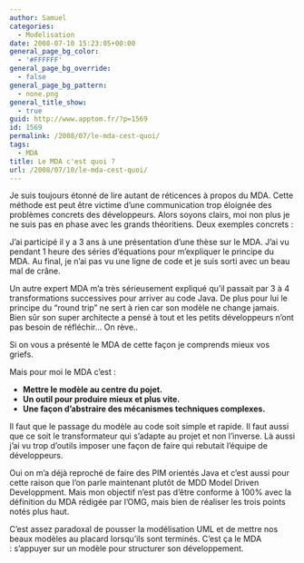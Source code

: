```yaml
---
author: Samuel
categories:
  - Modelisation
date: 2008-07-10 15:23:05+00:00
general_page_bg_color:
  - '#FFFFFF'
general_page_bg_override:
  - false
general_page_bg_pattern:
  - none.png
general_title_show:
  - true
guid: http://www.apptom.fr/?p=1569
id: 1569
permalink: /2008/07/le-mda-cest-quoi/
tags:
  - MDA
title: Le MDA c'est quoi ?
url: /2008/07/10/le-mda-cest-quoi/
---
```


Je suis toujours étonné de lire autant de réticences à propos du MDA. Cette méthode est peut être victime d&#8217;une communication trop éloignée des problèmes concrets des développeurs. Alors soyons clairs, moi non plus je ne suis pas en phase avec les grands théoritiens. Deux exemples concrets :

J&#8217;ai participé il y a 3 ans à une présentation d&#8217;une thèse sur le MDA. J&#8217;ai vu pendant 1 heure des séries d&#8217;équations pour m&#8217;expliquer le principe du MDA. Au final, je n&#8217;ai pas vu une ligne de code et je suis sorti avec un beau mal de crâne.

Un autre expert MDA m&#8217;a très sérieusement expliqué qu&#8217;il passait par 3 à 4 transformations successives pour arriver au code Java. De plus pour lui le principe du &#8220;round trip&#8221; ne sert à rien car son modèle ne change jamais. Bien sûr son super architecte a pensé à tout et les petits développeurs n&#8217;ont pas besoin de réfléchir&#8230; On rève..

Si on vous a présenté le MDA de cette façon je comprends mieux vos griefs.

Mais pour moi le MDA c&#8217;est :

  * **Mettre le modèle au centre du pojet.**
  * **Un outil pour produire mieux et plus vite.**
  * **Une façon d&#8217;abstraire des mécanismes techniques complexes.**

Il faut que le passage du modèle au code soit simple et rapide. Il faut aussi que ce soit le transformateur qui s&#8217;adapte au projet et non l&#8217;inverse. Là aussi j&#8217;ai vu trop d&#8217;outils imposer une façon de faire qui rebutait l&#8217;équipe de développeurs.

Oui on m&#8217;a déjà reproché de faire des PIM orientés Java et c&#8217;est aussi pour cette raison que l&#8217;on parle maintenant plutôt de MDD Model Driven Developpment. Mais mon objectif n&#8217;est pas d&#8217;être conforme à 100% avec la définition du MDA rédigée par l&#8217;OMG, mais bien de réaliser les trois points notés plus haut.

C&#8217;est assez paradoxal de pousser la modélisation UML et de mettre nos beaux modèles au placard lorsqu&#8217;ils sont terminés. C&#8217;est ça le MDA : s&#8217;appuyer sur un modèle pour structurer son développement.